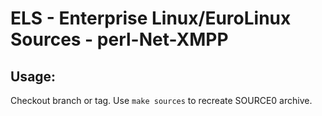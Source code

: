 # ELS - Enterprise Linux/EuroLinux Sources - perl-Net-XMPP
 
## Usage:
  Checkout branch or tag. Use `make sources` to recreate  SOURCE0 archive.
